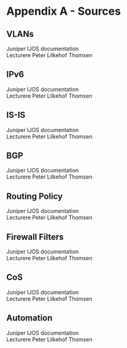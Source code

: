 # Appendix A - Sources

## VLANs
Juniper IJOS documentation   
Lecturere Peter Lilkehof Thomsen   


## IPv6
Juniper IJOS documentation   
Lecturere Peter Lilkehof Thomsen   

## IS-IS
Juniper IJOS documentation   
Lecturere Peter Lilkehof Thomsen   

## BGP
Juniper IJOS documentation   
Lecturere Peter Lilkehof Thomsen   

## Routing Policy
Juniper IJOS documentation   
Lecturere Peter Lilkehof Thomsen   

## Firewall Filters
Juniper IJOS documentation   
Lecturere Peter Lilkehof Thomsen   

## CoS
Juniper IJOS documentation   
Lecturere Peter Lilkehof Thomsen   

## Automation
Juniper IJOS documentation   
Lecturere Peter Lilkehof Thomsen   
